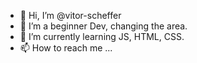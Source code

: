 - 👋 Hi, I’m @vitor-scheffer
- 👀 I’m a beginner Dev, changing the area.
- 🌱 I’m currently learning JS, HTML, CSS.
- 📫 How to reach me ...

